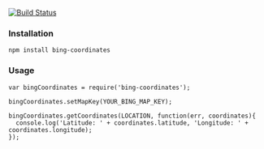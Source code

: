 [![Build Status](https://travis-ci.org/de-laz/bing-coordinates.svg?branch=master)](https://travis-ci.org/de-laz/bing-coordinates)

### Installation
`npm install bing-coordinates`  

### Usage  

```
var bingCoordinates = require('bing-coordinates');

bingCoordinates.setMapKey(YOUR_BING_MAP_KEY);

bingCoordinates.getCoordinates(LOCATION, function(err, coordinates){
  console.log('Latitude: ' + coordinates.latitude, 'Longitude: ' + coordinates.longitude);
});
